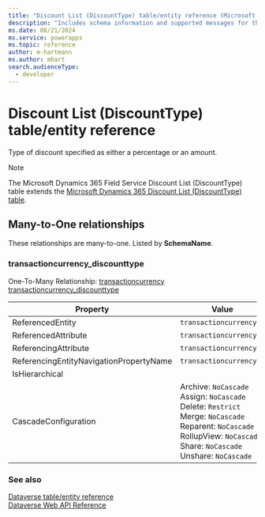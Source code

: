 ```yaml
---
title: "Discount List (DiscountType) table/entity reference (Microsoft Dynamics 365 Field Service)"
description: "Includes schema information and supported messages for the Discount List (DiscountType) table/entity with Microsoft Dynamics 365 Field Service."
ms.date: 08/21/2024
ms.service: powerapps
ms.topic: reference
author: m-hartmann
ms.author: mhart
search.audienceType: 
  - developer
---
```


# Discount List (DiscountType) table/entity reference

Type of discount specified as either a percentage or an amount.

> [!NOTE]
> The Microsoft Dynamics 365 Field Service Discount List (DiscountType) table extends the [Microsoft Dynamics 365 Discount List (DiscountType) table](/dynamics365/developer/entities/discounttype).




## Many-to-One relationships

These relationships are many-to-one. Listed by **SchemaName**.

### <a name="BKMK_transactioncurrency_discounttype"></a> transactioncurrency_discounttype

One-To-Many Relationship: [transactioncurrency transactioncurrency_discounttype](transactioncurrency.md#BKMK_transactioncurrency_discounttype)

|Property|Value|
|---|---|
|ReferencedEntity|`transactioncurrency`|
|ReferencedAttribute|`transactioncurrencyid`|
|ReferencingAttribute|`transactioncurrencyid`|
|ReferencingEntityNavigationPropertyName|`transactioncurrencyid`|
|IsHierarchical||
|CascadeConfiguration|Archive: `NoCascade`<br />Assign: `NoCascade`<br />Delete: `Restrict`<br />Merge: `NoCascade`<br />Reparent: `NoCascade`<br />RollupView: `NoCascade`<br />Share: `NoCascade`<br />Unshare: `NoCascade`|



### See also

[Dataverse table/entity reference](../about-entity-reference.md)  
[Dataverse Web API Reference](/power-apps/developer/data-platform/webapi/reference/about)   

